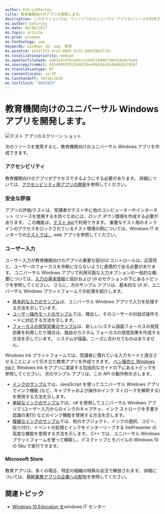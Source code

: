 ```yaml
---
author: PatrickFarley
title: 教育機関向けのアプリを開発します。
description: このセクションでは、ウィンドウのユニバーサル アプリなリソースを利用できるように、Windows 10 プラットフォームの教育アプリの作成について説明します。
ms.author: pafarley
ms.date: 02/08/2017
ms.topic: article
ms.prod: windows
ms.technology: uwp
keywords: windows 10, uwp, 教育
ms.assetid: 2431f253-efe3-4895-b131-34653b61f13c
ms.localizationpriority: medium
ms.openlocfilehash: da03a3c478ca45cc2d2b518988738e510a6c5ea9
ms.sourcegitcommit: 9354909f9351b9635bee9bb2dc62db60d2d70107
ms.translationtype: MT
ms.contentlocale: ja-JP
ms.lasthandoff: 10/16/2018
ms.locfileid: "4691923"
---
```

# <a name="develop-universal-windows-apps-for-education"></a>教育機関向けのユニバーサル Windows アプリを開発します。
![テスト アプリのスクリーン ショット](images/take-a-test-screen-small.png)

次のリソースを使用すると、教育機関向けのユニバーサル Windows アプリを作成できます。

### <a name="accessibility"></a>アクセシビリティ
教育機関向けのアプリがアクセスできるようにする必要があります。 詳細については、[アクセシビリティ用アプリの開発](https://developer.microsoft.com/windows/accessible-apps)を参照してください。


### <a name="secure-assessments"></a>安全な評価
アプリの評価/テストは、受講者がテスト中に他のコンピューターやインターネット リソースを使用するを防ぐためには、*ロック ダウン*環境を作成する必要があります。 この機能は、[テスト Api](take-a-test-api.md)で利用できます。 重要なテスト用のオンラインのアクセスをロックされているテスト環境の例については、Windows IT センターでの[テストでは、](https://technet.microsoft.com/edu/windows/take-tests-in-windows-10) web アプリを参照してください。

### <a name="user-input"></a>ユーザー入力
ユーザー入力が教育機関向けのアプリの重要な部分UI コントロールは、応答性と、ユーザーのフォーカスを中断にならないように直感的である必要があります。 ユニバーサル Windows アプリで利用可能な入力オプションの一般的な概要については、[入力の基本情報](https://docs.microsoft.com/windows/uwp/design/input/input-primer)と設計および UI のセクションの下にあるトピックを参照してください。 さらに、次のサンプル アプリは、基本的な UI が、ユニバーサル Windows プラットフォームでの処理を紹介します。
- [基本的な入力のサンプル](https://github.com/Microsoft/Windows-universal-samples/tree/master/Samples/BasicInput)は、ユニバーサル Windows アプリで入力を処理する方法を示しています。
- [ユーザー操作モードのサンプル](https://github.com/Microsoft/Windows-universal-samples/tree/master/Samples/UserInteractionMode)では、検出し、そのユーザーの対話式操作モードに対応する方法を示します。
- [フォーカスの視覚効果のサンプル](https://github.com/Microsoft/Windows-universal-samples/tree/master/Samples/XamlFocusVisuals)は、新しいシステム描画フォーカスの視覚効果を利用したり場合は、独自のカスタム フォーカスの視覚効果を作成する方法を示しています。 システムが描画、ニーズに合わせてものはありません。

Windows Ink プラットフォームでは、受講者に慣れている入力モードと適合させることによって引き立た教育アプリを作成できます。 [ペン操作と Windows Ink](https://docs.microsoft.com/windows/uwp/design/input/pen-and-stylus-interactions)と Windows Ink をアプリに実装する包括的なガイドの下にあるトピックを参照してください。 次のサンプル アプリは、この API の動作例を示します。
- [インクのサンプル](https://github.com/Microsoft/Windows-universal-samples/tree/master/Samples/Ink)では、JavaScript を使ってユニバーサル Windows アプリでインク機能 (など、キャプチャおよび操作のインク ストロークを解釈する) を使用する方法を示します。
- [単純なインクのサンプル](https://github.com/Microsoft/Windows-universal-samples/tree/master/Samples/SimpleInk)では、c# を使用してユニバーサル Windows アプリで (ユーザー入力からのインクのキャプチャ、インク ストロークを手書き認識の実行) などのインク機能を使用する方法を示します。
- [複雑なインクのサンプル](https://github.com/Microsoft/Windows-universal-samples/tree/master/Samples/ComplexInk)では、他のオブジェクト、インクの選択、コピー、貼り付け、イベントの処理とインクをインターリーブする InkPresenter の高度な機能を使用する方法を示します。 C++ では、ユニバーサル Windows プラットフォームを使って構築し、デスクトップとモバイルの Windows 10 の Sku で実行できます。


### <a name="microsoft-store"></a>Microsoft Store
教育アプリは、多くの場合、特定の組織の特殊な状況で解放されます。 詳細については、[基幹業務アプリの企業への配布](https://msdn.microsoft.com/windows/uwp/publish/distribute-lob-apps-to-enterprises)を参照してください。

## <a name="related-topics"></a>関連トピック
- [Windows 10 Education を](https://technet.microsoft.com/edu/windows/index)windows IT センター
